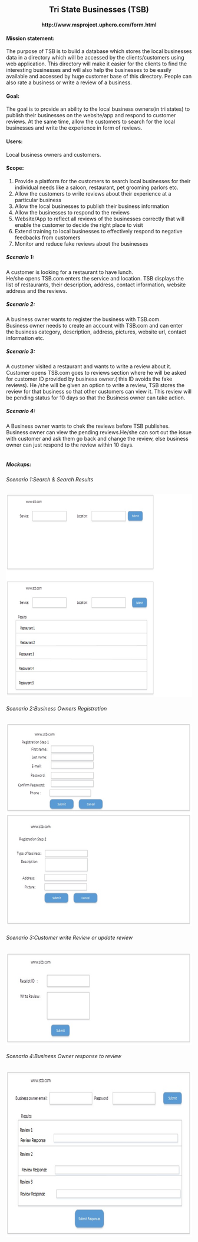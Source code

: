 

<html>
<body>
<h2 align='center' >Tri State Businesses (TSB)</h2>
<h4 align='center' >http://www.msproject.uphero.com/form.html</h4>
<h4>Mission statement:</h4>
<p> The purpose of TSB is to build a database which stores the local businesses data in a directory which will be accessed by the clients/customers using web application. This directory will make it easier for the clients to find the interesting businesses and will also help the businesses to be easily available and accessed by huge customer base of this directory. People can also rate a business or write a review of a business.</P>
<h4>Goal:</h4>
 The goal is to provide an ability to the local business owners(in tri states) to publish their businesses on the website/app and respond to customer reviews. At the same time, allow the customers to search for the local businesses and write the experience in form of reviews.
<h4>Users:</h4>
   Local business owners and customers.
  
  <h4>Scope:</h4>
 <ol>
     <li> Provide a platform for the customers to search local businesses for their individual needs like a saloon, restaurant, pet grooming parlors etc.</li>
     <li> Allow the customers to write reviews about their experience at a particular business</li>
     <li> Allow the local businesses to publish their business information</li>
     <li> Allow the businesses to respond to the reviews</li>
    <li> Website/App to reflect all reviews of the businesses correctly that will enable the customer to decide the right place to visit</li>
     <li> Extend training to local businesses to effectively respond to negative feedbacks from customers</li>
     <li> Monitor and reduce fake reviews about the businesses</li>
</ol>
<h5>Scenario 1:</h5> 
A customer is looking for a restaurant to have lunch.<br>
He/she opens TSB.com enters the service and location. TSB displays the list of restaurants, their description, address, contact information, website address and the reviews.
<h5>Scenario 2:</h5>
A business owner wants to register the business with TSB.com. <br>
Business owner needs to create an account with TSB.com and can enter the business category, description, address, pictures, website url, contact information etc.
<h5>Scenario 3:</h5>
A customer visited a restaurant and wants to write a review about it.<br>
Customer opens TSB.com goes to reviews section where he will be asked for customer ID provided by business owner.( this ID avoids the fake reviews). He /she will be given an option to write a review, TSB stores the review for that business so that other customers can view it. This review will be pending status for 10 days so that the Business owner can take action.

<h5>Scenario 4:</h5>
A Business owner wants to chek the reviews before TSB publishes.<br>
Business owner can view the pending reviews.He/she can sort out the issue with customer and ask them go back and change the review, else business owner can just respond to the review within 10 days.
</br>
</br>
<h5>Mockups:</h5>

<h6>Scenario 1:Search & Search Results</h6>
<img src="TbsSearch.jpg" alt="Smiley face" height="550" width="750">
<h6>Scenario 2:Business Owners Registration</h6>
<img src="TbsBWRegistration.jpg" alt="Smiley face" height="550" width="600">
<h6>Scenario 3:Customer write Review or update review</h6>
<img src="TbsCustRev.jpg" alt="Smiley face" height="250" width="600">
<h6>Scenario 4:Business Owner response to review</h6>
 <img src="TbsBusinessOwnerRes.jpg" alt="Smiley face" height="450" width="600">   
